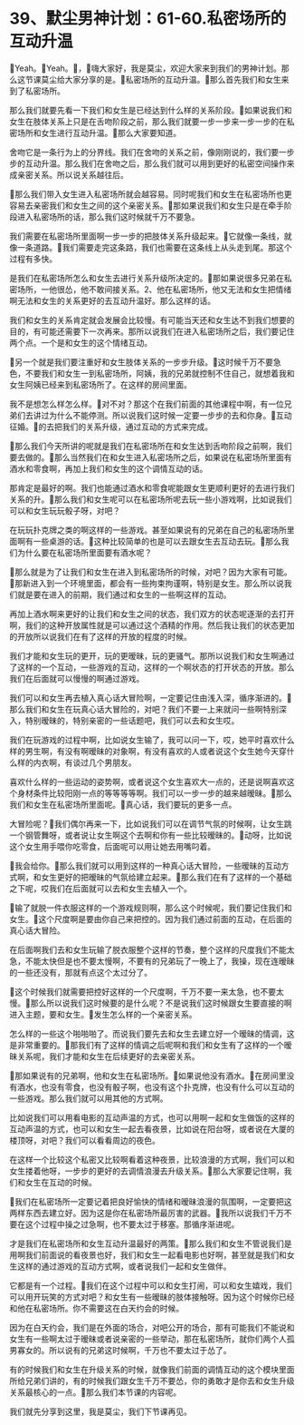 # 39、默尘男神计划：61-60.私密场所的互动升温

🎼Yeah。🎼Yeah。🎼，🎼嗨大家好，我是莫尘，欢迎大家来到我们的男神计划。那么这节课莫尘给大家分享的是。🎼私密场所的互动升温。🎼那么首先我们和女生来到了私密场所。

那么我们就要先看一下我们和女生是已经达到什么样的关系阶段。🎼如果说我们和女生在肢体关系上只是在舌吻阶段之前，那么我们就要一步一步来一步一步的在私密场所和女生进行互动升温。🎼那么大家要知道。

舍吻它是一条行为上的分界线。我们在舍吻的关系之前，像刚刚说的，我们要一步步的互动升温。那么我们在舍吻之后，那么我们就可以用到更好的私密空间操作来成亲密关系。所以说关系越往后。

🎼那么我们带入女生进入私密场所就会越容易。同时呢我们和女生在私密场所也更容易去亲密我们和女生之间的这个亲密关系。🎼那如果说我们和女生只是在牵手阶段进入私密场所的话，那么我们这时候就千万不要急。

我们需要在私密场所里面啊一步一步的把肢体关系升级起来。🎼它就像一条线，就像一条道路。🎼我们需要走完这条路，我们也需要在这条线上从头走到尾。那这个过程有多快。

是我们在私密场所怎么和女生去进行关系升级所决定的。🎼那如果说很多兄弟在私密场所，一他很怂，他不敢间接关系。2、他在私密场所，他又无法和女生把情绪啊无法和女生的关系更好的去互动升温好。那么这样的话。

我们和女生的关系肯定就会发展会比较慢。有可能当天还和女生达不到我们想要的目的，有可能还需要下一次再来。那所以说我们在进入私密场所之后，我们要记住两个点。一个是和女生的这个情绪互动。

🎼另一个就是我们要注重好和女生肢体关系的一步步升级。🎼这时候千万不要急色，不要我们和女生一到私密场所，阿姨，我的兄弟就控制不住自己，就想着我和女生阿姨已经来到私密场所了。在这样的房间里面。

我不是想怎么样怎么样。🎼对不对？那这个在我们前面的其他课程中啊，有一位兄弟们去讲过为什么不能停测。所以说我们这时候一定要一步步的去和你身。🎼互动征婚。🎼的去把我们的关系升级，通过互动的方式来完成。

🎼那么我们今天所讲的呢就是我们在私密场所在和女生达到舌吻阶段之前啊，我们要去做的。🎼那么当然我们在和女生进入私密场所之后，如果说在私密场所里面有酒水和零食啊，再加上我们和女生的这个调情互动的话。

那肯定是最好的啊。我们也能通过酒水和零食呢能跟女生更顺利更好的去进行我们关系的升。🎼那么我们和女生呢可以在私密场所呢去玩一些小游戏啊，比如说我们可以和女生玩玩骰子呀，对吧？

在玩玩扑克牌之类的啊这样的一些游戏。甚至如果说有的兄弟在自己的私密场所里面啊有一些桌游的话。🎼这种比较简单的也是可以去跟女生去互动去玩。🎼那么我们为什么要在私密场所里面要有酒水呢？

🎼那么就是为了让我们和女生在进入到私密场所的时候，对吧？因为大家有可能。🎼那新进入到一个环境里面，都会有一些拘束拘谨啊，特别是女生。那么所以说我们就是要在进入的前期，我们通过和女生的一些啊这样的互动。

再加上酒水啊来更好的让我们和女生之间的状态，我们双方的状态呢逐渐的去打开啊，我们的这种开放属性就是可以通过这个酒精的作用。然后我让我们的状态更加的开放所以说我们在有了这样的开放的程度的时候。

我们才能和女生玩的更开，玩的更暧昧，玩的更骚气。那所以说我们和女生啊通过了这样的一个互动，一些游戏的互动，这样的一个啊状态的打开状态的开放。那么我们在后面就可以慢慢的啊通过游戏。

我们可以和女生再去植入真心话大冒险啊，一定要记住由浅入深，循序渐进的。🎼那么我们和女生在玩真心话大冒险的，对吧？我们不要一上来就问一些啊特别深入，特别暧昧的，特别亲密的一些话题吧，我们可以去和女生哎。

我们在玩游戏的过程中啊，比如说女生输了，我可以问一下，哎，她平时喜欢什么样的男生啊，有没有啊暧昧的对象啊，有没有喜欢的人或者说这个女生她今天穿什么样的内衣啊，有谈过几个男朋友。

喜欢什么样的一些运动的姿势啊，或者说这个女生喜欢大一点的，还是说啊喜欢这个身材条件比较阳刚一点的等等等等啊。我们可以一步一步的越来越暧昧。🎼那么我们和女生在私密场所里面呢。🎼真心话，我们要玩的更多一点。

大冒险呢？🎼我们偶尔再来一下，比如说我们可以在调节气氛的时候啊，让女生跳一个钢管舞呀，或者说让女生啊这个去啊和你有一些比较暧昧的。🎼动呀，比如说这个女生用手喂你吃零食，后面呢可以用让她去用嘴叼着。

🎼我会给你。🎼那么我们就可以用到这样的一种真心话大冒险，一些暧昧的互动方式啊，和女生更好的把暧昧的气氛给建立起来。🎼那么我们在有了这样的一个基础之下呢，哎我们在后面就可以去和女生去植入一个。

🎼输了就脱一件衣服这样的一个游戏规则啊，那么这个时候呢，我们要记住我们和女生。🎼这个尺度啊是要由你自己来把控的。因为我们通过前面的互动，在后面的真心话大冒险。

在后面啊我们去和女生玩输了脱衣服整个这样的节奏，整个这样的尺度我们不能太急，不能太快但是也不要太慢啊，不要有的兄弟玩了一晚上了，我操，现在连暧昧的一些还没有，那就有点这个太过分了。

🎼这个时候我们就需要把控好这样的一个尺度啊，千万不要一来太急，也不要太慢。🎼那么所以说我们这时候要的是什么呢？不是说我们这时候跟女生要直接的啊进入主题，要和女生。🎼发生怎么样的一个亲密关系。

怎么样的一些这个啪啪啪了。而说我们要先去和女生去建立好一个暧昧的情调，这是非常重要的。🎼那我们有了这样的情调之后呢啊和我们和女生有了这样的一个暧昧关系呢，我们才能和女生在后续更好的去亲密关系。

🎼那如果说有的兄弟啊，他和女生在私密场所。🎼如果说他没有酒水。🎼在房间里没有酒水，也没有零食，也没有骰子啊，也没有这个扑克牌，也没有什么可以互动的一些游戏。那么我们就可以用其他的方式啊。

比如说我们可以用看电影的互动声温的方式，也可以用啊一起和女生做饭的这样的互动声温的方式，也可以和女生一起去看夜景，比如说在阳台呀，或者说在大厦的楼顶呀，对吧？我们可以看看周边的夜色。

在这样一个比较这个私密又比较啊看着这种夜景，比较浪漫的方式啊，我们可以和女生搂着他呀，一步步的更好的去调情浪漫去升级关系。🎼那么大家要记住啊，我们和女生在互动的时候。

🎼我们在私密场所一定要记着把良好愉快的情绪和暧昧浪漫的氛围啊，一定要把这两样东西去建立好。因为这是你在私密场所最厉害的武器。🎼我所以说我们千万不要在这个过程中操之过急啊，也不要太过于移塞。那循序渐进呢。

才是我们在私密场所和女生互动升温最好的两策。🎼那么我们和女生不管说我们是用啊我们前面说的看夜景也好，我们和女生一起看电影也好啊，甚至就是我们和女生这样的通过游戏的互动方式啊，或者说我们一起和女生做伴。

它都是有一个过程。🎼我们在这个过程中可以和女生打闹，可以和女生嬉戏，我们可以用开玩笑的方式对吧？和女生有一些暧昧的肢体接触呀。因为这个时候你已经和他在私密场所。你不需要这在白天约会的时候。

因为在白天约会，我们是在外面的场合，对吧公开的场合，那有可能我们不能说和女生有一些啊太过于暧昧或者说亲密的一些举动，那在私密场所，就你们两个人孤男寡女的。所以说有的兄弟这时候啊，千万也不要太过于怂了。

有的时候我们和女生在升级关系的时候，就像我们前面的调情互动的这个模块里面所给兄弟们讲的，有的时候我们跟女生千万不要怂，你的勇敢才是你去和女生升级关系最核心的一点。🎼那么我们本节课的内容呢。

我们就先分享到这里，我是莫尘，我们下节课再见。